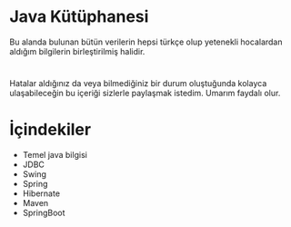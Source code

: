
# Java Kütüphanesi

Bu alanda bulunan bütün verilerin hepsi türkçe olup yetenekli hocalardan aldığım bilgilerin birleştirilmiş halidir.
# 
Hatalar aldığınız da veya bilmediğiniz bir durum oluştuğunda kolayca ulaşabileceğin bu içeriği sizlerle paylaşmak istedim. Umarım faydalı olur.

# İçindekiler
- Temel java bilgisi
- JDBC
- Swing
- Spring
- Hibernate
- Maven
- SpringBoot
